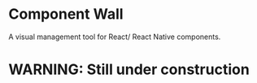 # Component Wall
A visual management tool for React/ React Native components.

# WARNING: Still under construction